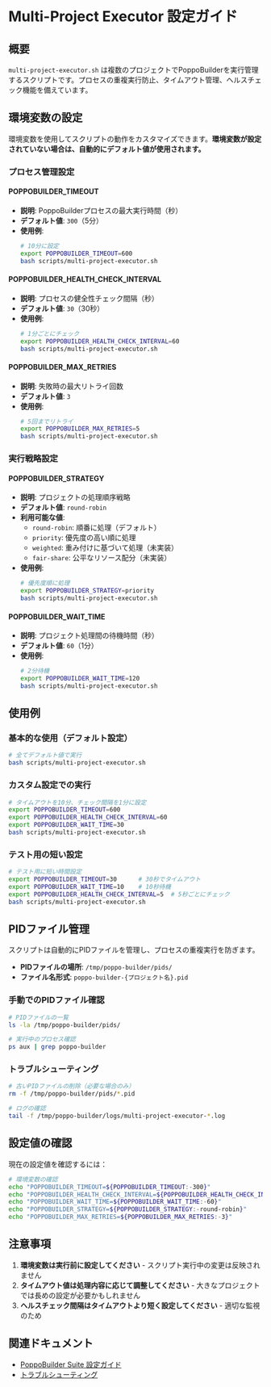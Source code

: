 # Multi-Project Executor 設定ガイド

## 概要

`multi-project-executor.sh` は複数のプロジェクトでPoppoBuilderを実行管理するスクリプトです。プロセスの重複実行防止、タイムアウト管理、ヘルスチェック機能を備えています。

## 環境変数の設定

環境変数を使用してスクリプトの動作をカスタマイズできます。**環境変数が設定されていない場合は、自動的にデフォルト値が使用されます。**

### プロセス管理設定

#### POPPOBUILDER_TIMEOUT
- **説明**: PoppoBuilderプロセスの最大実行時間（秒）
- **デフォルト値**: `300`（5分）
- **使用例**:
  ```bash
  # 10分に設定
  export POPPOBUILDER_TIMEOUT=600
  bash scripts/multi-project-executor.sh
  ```

#### POPPOBUILDER_HEALTH_CHECK_INTERVAL
- **説明**: プロセスの健全性チェック間隔（秒）
- **デフォルト値**: `30`（30秒）
- **使用例**:
  ```bash
  # 1分ごとにチェック
  export POPPOBUILDER_HEALTH_CHECK_INTERVAL=60
  bash scripts/multi-project-executor.sh
  ```

#### POPPOBUILDER_MAX_RETRIES
- **説明**: 失敗時の最大リトライ回数
- **デフォルト値**: `3`
- **使用例**:
  ```bash
  # 5回までリトライ
  export POPPOBUILDER_MAX_RETRIES=5
  bash scripts/multi-project-executor.sh
  ```

### 実行戦略設定

#### POPPOBUILDER_STRATEGY
- **説明**: プロジェクトの処理順序戦略
- **デフォルト値**: `round-robin`
- **利用可能な値**:
  - `round-robin`: 順番に処理（デフォルト）
  - `priority`: 優先度の高い順に処理
  - `weighted`: 重み付けに基づいて処理（未実装）
  - `fair-share`: 公平なリソース配分（未実装）
- **使用例**:
  ```bash
  # 優先度順に処理
  export POPPOBUILDER_STRATEGY=priority
  bash scripts/multi-project-executor.sh
  ```

#### POPPOBUILDER_WAIT_TIME
- **説明**: プロジェクト処理間の待機時間（秒）
- **デフォルト値**: `60`（1分）
- **使用例**:
  ```bash
  # 2分待機
  export POPPOBUILDER_WAIT_TIME=120
  bash scripts/multi-project-executor.sh
  ```

## 使用例

### 基本的な使用（デフォルト設定）
```bash
# 全てデフォルト値で実行
bash scripts/multi-project-executor.sh
```

### カスタム設定での実行
```bash
# タイムアウトを10分、チェック間隔を1分に設定
export POPPOBUILDER_TIMEOUT=600
export POPPOBUILDER_HEALTH_CHECK_INTERVAL=60
export POPPOBUILDER_WAIT_TIME=30
bash scripts/multi-project-executor.sh
```

### テスト用の短い設定
```bash
# テスト用に短い時間設定
export POPPOBUILDER_TIMEOUT=30      # 30秒でタイムアウト
export POPPOBUILDER_WAIT_TIME=10    # 10秒待機
export POPPOBUILDER_HEALTH_CHECK_INTERVAL=5  # 5秒ごとにチェック
bash scripts/multi-project-executor.sh
```

## PIDファイル管理

スクリプトは自動的にPIDファイルを管理し、プロセスの重複実行を防ぎます。

- **PIDファイルの場所**: `/tmp/poppo-builder/pids/`
- **ファイル名形式**: `poppo-builder-{プロジェクト名}.pid`

### 手動でのPIDファイル確認
```bash
# PIDファイルの一覧
ls -la /tmp/poppo-builder/pids/

# 実行中のプロセス確認
ps aux | grep poppo-builder
```

### トラブルシューティング
```bash
# 古いPIDファイルの削除（必要な場合のみ）
rm -f /tmp/poppo-builder/pids/*.pid

# ログの確認
tail -f /tmp/poppo-builder/logs/multi-project-executor-*.log
```

## 設定値の確認

現在の設定値を確認するには：
```bash
# 環境変数の確認
echo "POPPOBUILDER_TIMEOUT=${POPPOBUILDER_TIMEOUT:-300}"
echo "POPPOBUILDER_HEALTH_CHECK_INTERVAL=${POPPOBUILDER_HEALTH_CHECK_INTERVAL:-30}"
echo "POPPOBUILDER_WAIT_TIME=${POPPOBUILDER_WAIT_TIME:-60}"
echo "POPPOBUILDER_STRATEGY=${POPPOBUILDER_STRATEGY:-round-robin}"
echo "POPPOBUILDER_MAX_RETRIES=${POPPOBUILDER_MAX_RETRIES:-3}"
```

## 注意事項

1. **環境変数は実行前に設定してください** - スクリプト実行中の変更は反映されません
2. **タイムアウト値は処理内容に応じて調整してください** - 大きなプロジェクトでは長めの設定が必要かもしれません
3. **ヘルスチェック間隔はタイムアウトより短く設定してください** - 適切な監視のため

## 関連ドキュメント

- [PoppoBuilder Suite 設定ガイド](../INSTALL.md)
- [トラブルシューティング](../troubleshooting.md)